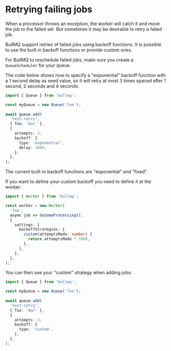 # Retrying failing jobs

When a processor throws an exception, the worker will catch it and move the job to the failed set. But sometimes it may be desirable to retry a failed job.

BullMQ support retries of failed jobs using backoff functions. It is possible to use the built in backoff functions or provide custom ones.

For BullMQ to reschedule failed jobs, make sure you create a `QueueScheduler` for your queue.

The code below shows how to specify a "exponential" backoff function with a 1 second delay as seed value, so it will retry at most 3 times spaced after 1 second, 2 seconds and 4 seconds:

```typescript
import { Queue } from 'bullmq';

const myQueue = new Queue('foo');
 
await queue.add(
  'test-retry',
  { foo: 'bar' },
  {
    attempts: 3,
    backoff: {
      type: 'exponential',
      delay: 1000,
    },
  },
);
```

The current built-in backoff functions are "exponential" and "fixed".

If you want to define your custom backoff you need to define it at the worker:

```typescript
import { Worker } from 'bullmq';

const worker = new Worker(
  'foo',
  async job => doSomeProcessing(),
  {
    settings: {
      backoffStrategies: {
        custom(attemptsMade: number) {
          return attemptsMade * 1000;
        },
      },
    },
  },
);
```

You can then use your "custom" strategy when adding jobs:

```typescript
import { Queue } from 'bullmq';

const myQueue = new Queue('foo');
 
await queue.add(
  'test-retry',
  { foo: 'bar' },
  {
    attempts: 3,
    backoff: {
      type: 'custom',
    },
  },
);
```

